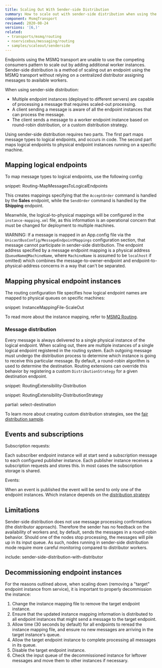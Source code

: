 ```yaml
---
title: Scaling Out With Sender-side Distribution
summary: How to scale out with sender-side distribution when using the MSMQ transport
component: MsmqTransport
reviewed: 2020-08-24
versions: '[6,)'
related:
 - transports/msmq/routing
 - nservicebus/messaging/routing
 - samples/scaleout/senderside
---
```


Endpoints using the MSMQ transport are unable to use the competing consumers pattern to scale out by adding additional worker instances. Sender-side distribution is a method of scaling out an endpoint using the MSMQ transport without relying on a centralized distributor assigning messages to available workers.

When using sender-side distribution:

 * Multiple endpoint instances (deployed to different servers) are capable of processing a message that requires scaled-out processing.
 * A client sending a message is aware of all the endpoint instances that can process the message.
 * The client sends a message to a worker endpoint instance based on round-robin distribution, or a custom distribution strategy.

Using sender-side distribution requires two parts. The first part maps message types to logical endpoints, and occurs in code. The second part maps logical endpoints to physical endpoint instances running on a specific machine.


## Mapping logical endpoints

To map message types to logical endpoints, use the following config:

snippet: Routing-MapMessagesToLogicalEndpoints

This creates mappings specifying that the `AcceptOrder` command is handled by the **Sales** endpoint, while the `SendOrder` command is handled by the **Shipping** endpoint.

Meanwhile, the logical-to-physical mappings will be configured in the `instance-mapping.xml` file, as this information is an operational concern that must be changed for deployment to multiple machines.

WARNING: If a message is mapped in an App.config file via the `UnicastBusConfig/MessageEndpointMappings` configuration section, that message cannot participate in sender-side distribution. The endpoint address specified by a message endpoint mapping is a physical address (`QueueName@MachineName`, where `MachineName` is assumed to be `localhost` if omitted) which combines the message-to-owner-endpoint and endpoint-to-physical-address concerns in a way that can't be separated.


## Mapping physical endpoint instances

The routing configuration file specifies how logical endpoint names are mapped to physical queues on specific machines:

snippet: InstanceMappingFile-ScaleOut

To read more about the instance mapping, refer to [MSMQ Routing](/transports/msmq/routing.md).


### Message distribution

Every message is always delivered to a single physical instance of the logical endpoint. When scaling out, there are multiple instances of a single logical endpoint registered in the routing system. Each outgoing message must undergo the distribution process to determine which instance is going to receive this particular message. By default, a round-robin algorithm is used to determine the destination. Routing extensions can override this behavior by registering a custom `DistributionStrategy` for a given destination endpoint.

snippet: RoutingExtensibility-Distribution

snippet: RoutingExtensibility-DistributionStrategy

partial: select-destination

To learn more about creating custom distribution strategies, see the [fair distribution sample](/samples/routing/fair-distribution/).

## Events and subscriptions

Subscription requests:

Each subscriber endpoint instance will at start send a subscription message to each configured publisher instance. Each publisher instance receives a subscription requests and stores this. In most cases the subscription storage is shared.

Events:

When an event is published the event will be send to only one of the endpoint instances. Which instance depends on the [distribution strategy](#mapping-physical-endpoint-instances-message-distribution)


## Limitations

Sender-side distribution does not use message processing confirmations (the distributor approach). Therefore the sender has no feedback on the availability of workers and, by default, sends the messages in a round-robin behavior. Should one of the nodes stop processing, the messages will pile up in its input queue. As such, nodes running in sender-side distribution mode require more careful monitoring compared to distributor workers.

include: sender-side-distribution-with-distributor

## Decommissioning endpoint instances

For the reasons outlined above, when scaling down (removing a "target" endpoint instance from service), it is important to properly decommission the instance:

 1. Change the instance mapping file to remove the target endpoint instance.
 1. Ensure that the updated instance mapping information is distributed to all endpoint instances that might send a message to the target endpoint.
 1. Allow time (30 seconds by default) for all endpoints to reread the instance mapping file, and ensure no new messages are arriving in the target instance's queue.
 1. Allow the target endpoint instance to complete processing all messages in its queue.
 1. Disable the target endpoint instance.
 1. Check the input queue of the decommissioned instance for leftover messages and move them to other instances if necessary.
